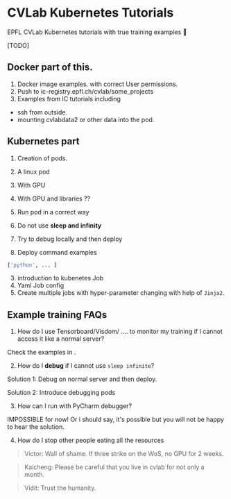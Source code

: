 # CVLab Kubernetes Tutorials
EPFL CVLab Kubernetes tutorials with true training examples 🤩

[TODO]

## Docker part of this.
1. Docker image examples. with correct User permissions.
2. Push to ic-registry.epfl.ch/cvlab/some_projects
3. Examples from IC tutorials including
- ssh from outside.
- mounting cvlabdata2 or other data into the pod.


## Kubernetes part

1. Creation of pods.
  1. A linux pod
  2. With GPU
  3. With GPU and libraries ??

2. Run pod in a correct way
  1. Do not use **sleep and infinity**
  2. Try to debug locally and then deploy
  3. Deploy command examples
  ```bash
  ['python', ... ]
  ```

3. introduction to kubenetes Job
  1. Yaml Job config
  2. Create multiple jobs with hyper-parameter changing with help of `Jinja2`.
  

## Example training FAQs

1. How do I use Tensorboard/Visdom/ .... to monitor my training if I cannot access it like a normal server?

Check the examples in <WILL ADD LATER>.

2. How do I **debug** if I cannot use `sleep infinite`?

Solution 1: Debug on normal server and then deploy. 

Solution 2: Introduce debugging pods


3. How can I run with PyCharm debugger? 

IMPOSSIBLE for now! Or i should say, it's possible but you will not be happy to hear the solution.

4. How do I stop other people eating all the resources

> Victor: Wall of shame. If three strike on the WoS, no GPU for 2 weeks.

> Kaicheng: Please be careful that you live in cvlab for not only a month.

> Vidit: Trust the humanity.





